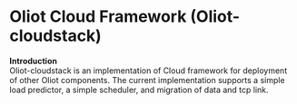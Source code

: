Oliot Cloud Framework
(Oliot-cloudstack)
=====================

**Introduction**<br />
Oliot-cloudstack is an implementation of Cloud framework for deployment of other Oliot components. The current implementation supports a simple load predictor, a simple scheduler, and migration of data and tcp link.

